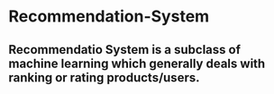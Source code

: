 # Recommendation-System
## Recommendatio System is a subclass of machine learning which generally deals with ranking or rating products/users.
